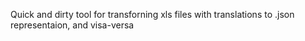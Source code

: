 Quick and dirty tool for transforning xls files with translations to .json representaion, and visa-versa
